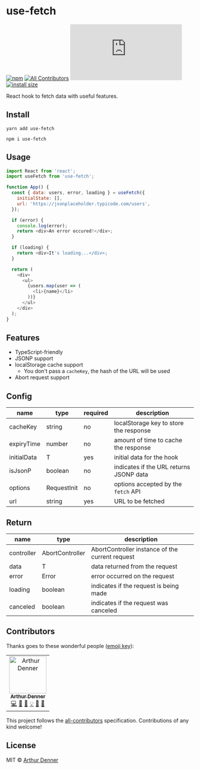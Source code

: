 # use-fetch

[![npm](https://img.shields.io/npm/v/use-fetch.svg)](https://www.npmjs.org/package/use-fetch)
[![All Contributors](https://img.shields.io/badge/all_contributors-1-orange.svg)](#contributors)
[![gzip size](https://img.badgesize.io/https://unpkg.com/use-fetch/dist/use-fetch.umd.js?compression=gzip)](https://unpkg.com/use-fetch/dist/use-fetch.umd.js)
[![install size](https://packagephobia.now.sh/badge?p=use-fetch)](https://packagephobia.now.sh/result?p=use-fetch)

React hook to fetch data with useful features.

## Install

```
yarn add use-fetch
```

```
npm i use-fetch
```

## Usage

```javascript
import React from 'react';
import useFetch from 'use-fetch';

function App() {
  const { data: users, error, loading } = useFetch({
    initialState: [],
    url: 'https://jsonplaceholder.typicode.com/users',
  });

  if (error) {
    console.log(error);
    return <div>An error occured!</div>;
  }

  if (loading) {
    return <div>It's loading...</div>;
  }

  return (
    <div>
      <ul>
        {users.map(user => (
          <li>{name}</li>
        ))}
      </ul>
    </div>
  );
}
```

## Features

- TypeScript-friendly
- JSONP support
- localStorage cache support
  - You don't pass a `cacheKey`, the hash of the URL will be used
- Abort request support

## Config

| name        | type        | required | description                             |
| ----------- | ----------- | -------- | --------------------------------------- |
| cacheKey    | string      | no       | localStorage key to store the response  |
| expiryTime  | number      | no       | amount of time to cache the response    |
| initialData | T           | yes      | initial data for the hook               |
| isJsonP     | boolean     | no       | indicates if the URL returns JSONP data |
| options     | RequestInit | no       | options accepted by the `fetch` API     |
| url         | string      | yes      | URL to be fetched                       |

## Return

| name       | type            | description                                     |
| ---------- | --------------- | ----------------------------------------------- |
| controller | AbortController | AbortController instance of the current request |
| data       | T               | data returned from the request                  |
| error      | Error           | error occurred on the request                   |
| loading    | boolean         | indicates if the request is being made          |
| canceled   | boolean         | indicates if the request was canceled           |

## Contributors

Thanks goes to these wonderful people ([emoji key](https://allcontributors.org/docs/en/emoji-key)):

<!-- ALL-CONTRIBUTORS-LIST:START - Do not remove or modify this section -->
<!-- prettier-ignore -->
<table><tr><td align="center"><a href="https://github.com/arthurdenner"><img src="https://avatars0.githubusercontent.com/u/13774309?v=4" width="100px;" alt="Arthur Denner"/><br /><sub><b>Arthur Denner</b></sub></a><br /><a href="https://github.com/arthurdenner/use-fetch/commits?author=arthurdenner" title="Code">💻</a> <a href="#design-arthurdenner" title="Design">🎨</a> <a href="https://github.com/arthurdenner/use-fetch/commits?author=arthurdenner" title="Documentation">📖</a> <a href="#example-arthurdenner" title="Examples">💡</a> <a href="#ideas-arthurdenner" title="Ideas, Planning, & Feedback">🤔</a> <a href="#maintenance-arthurdenner" title="Maintenance">🚧</a></td></tr></table>

<!-- ALL-CONTRIBUTORS-LIST:END -->

This project follows the [all-contributors](https://github.com/all-contributors/all-contributors) specification. Contributions of any kind welcome!

## License

MIT © [Arthur Denner](https://github.com/arthurdenner/)
